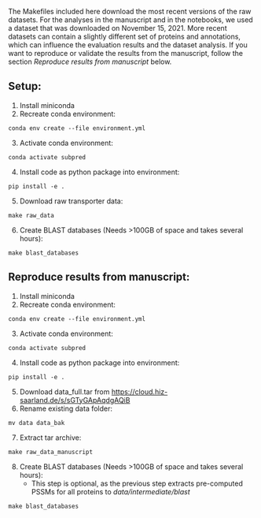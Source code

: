 The Makefiles included here download the most recent versions of the raw datasets.
For the analyses in the manuscript and in the notebooks, we used a dataset that was downloaded on November 15, 2021. More recent datasets can contain a slightly different set of proteins and annotations, which can influence the evaluation results and the dataset analysis.
If you want to reproduce or validate the results from the manuscript, follow the section *Reproduce results from manuscript* below.

## Setup:

1. Install miniconda
2. Recreate conda environment:
```
conda env create --file environment.yml
```
3. Activate conda environment: 
```
conda activate subpred
```
4. Install code as python package into environment: 
```
pip install -e .
```
5. Download raw transporter data: 
```
make raw_data
```
6. Create BLAST databases (Needs >100GB of space and takes several hours): 
```
make blast_databases
```

## Reproduce results from manuscript:

1. Install miniconda
2. Recreate conda environment:
```
conda env create --file environment.yml
```
3. Activate conda environment: 
```
conda activate subpred
```
4. Install code as python package into environment: 
```
pip install -e .
```
5. Download data_full.tar from https://cloud.hiz-saarland.de/s/sGTyGApAqdgAQiB
6. Rename existing data folder:
```
mv data data_bak
```
7. Extract tar archive:
```
make raw_data_manuscript
```
8. Create BLAST databases (Needs >100GB of space and takes several hours):
    - This step is optional, as the previous step extracts pre-computed PSSMs for all proteins to *data/intermediate/blast*
  
```
make blast_databases
```

